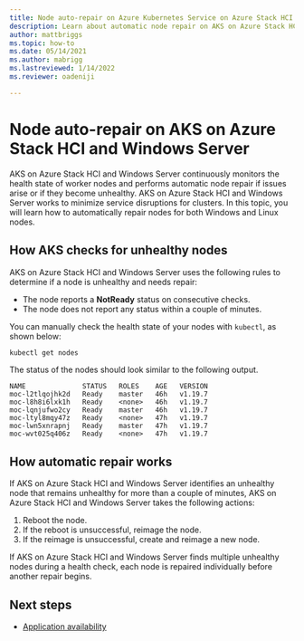 ```yaml
---
title: Node auto-repair on Azure Kubernetes Service on Azure Stack HCI
description: Learn about automatic node repair on AKS on Azure Stack HCI and Windows Server Windows and Linux nodes.
author: mattbriggs
ms.topic: how-to
ms.date: 05/14/2021
ms.author: mabrigg 
ms.lastreviewed: 1/14/2022
ms.reviewer: oadeniji

---
```


# Node auto-repair on AKS on Azure Stack HCI and Windows Server

AKS on Azure Stack HCI and Windows Server continuously monitors the health state of worker nodes and performs automatic node repair if issues arise or if they become unhealthy. AKS on Azure Stack HCI and Windows Server works to minimize service disruptions for clusters.
In this topic, you will learn how to automatically repair nodes for both Windows and Linux nodes.

## How AKS checks for unhealthy nodes

AKS on Azure Stack HCI and Windows Server uses the following rules to determine if a node is unhealthy and needs repair:

- The node reports a **NotReady** status on consecutive checks. 
- The node does not report any status within a couple of minutes.

You can manually check the health state of your nodes with `kubectl`, as shown below:

```powershell
kubectl get nodes
```

The status of the nodes should look similar to the following output.

```Output
NAME              STATUS   ROLES    AGE   VERSION
moc-l2tlqojhk2d   Ready    master   46h   v1.19.7
moc-l8h8i6lxk1h   Ready    <none>   46h   v1.19.7
moc-lqnjufwo2cy   Ready    master   46h   v1.19.7
moc-ltyl8mqy47z   Ready    <none>   47h   v1.19.7
moc-lwn5xnrapnj   Ready    master   47h   v1.19.7
moc-wvt025q406z   Ready    <none>   47h   v1.19.7
```

## How automatic repair works

If AKS on Azure Stack HCI and Windows Server identifies an unhealthy node that remains unhealthy for more than a couple of minutes, AKS on Azure Stack HCI and Windows Server takes the following actions:

1. Reboot the node.
2. If the reboot is unsuccessful, reimage the node.
3. If the reimage is unsuccessful, create and reimage a new node.

If AKS on Azure Stack HCI and Windows Server finds multiple unhealthy nodes during a health check, each node is repaired individually before another repair begins.

## Next steps

- [Application availability](./app-availability.md)
